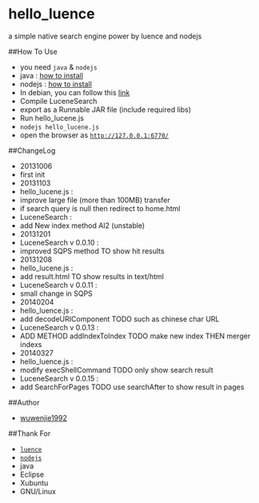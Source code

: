 hello_luence
============

a simple native search engine power by luence and nodejs

##How To Use
 * you need `java` & `nodejs`
  * java : [how to install](http://openjdk.java.net/install/)
  * nodejs : [how to install](https://github.com/joyent/node/blob/master/README.md)
  * In debian, you can follow this [link](https://github.com/joyent/node/wiki/Installing-Node.js-via-package-manager#ubuntu-mint-elementary-os)
 * Compile LuceneSearch
  * export as a Runnable JAR file (include required libs)
 * Run hello_lucene.js
  * `nodejs hello_lucene.js`
  * open the browser as [`http://127.0.0.1:6770/`](http://127.0.0.1:6770/)

##ChangeLog
 * 20131006 
  * first init
 * 20131103
  * hello_lucene.js :
  * improve large file (more than 100MB) transfer
  * if search query is null then redirect to home.html
  * LuceneSearch :
  * add New index method AI2 (unstable)
 * 20131201
  * LuceneSearch v 0.0.10 :
  * improved SQPS method TO show hit results
 * 20131208
  * hello_lucene.js :
  * add result.html TO show results in text/html
  * LuceneSearch v 0.0.11 :
  * small change in SQPS
 * 20140204
  * hello_luence.js :
  * add decodeURIComponent TODO such as chinese char URL
  * LuceneSearch v 0.0.13 :
  * ADD METHOD addIndexToIndex TODO make new index THEN merger indexs
 * 20140327
  * hello_luence.js :
  * modify execShellCommand TODO only show search result
  * LuceneSearch v 0.0.15 :
  * add SearchForPages TODO use searchAfter to show result in pages
  
##Author
 * [wuwenjie1992](http://wuwenjie.tk)
 
##Thank For
 * [`luence`](http://lucene.apache.org/)
 * [`nodejs`](http://nodejs.org)
 * java
 * Eclipse
 * Xubuntu
 * GNU/Linux
